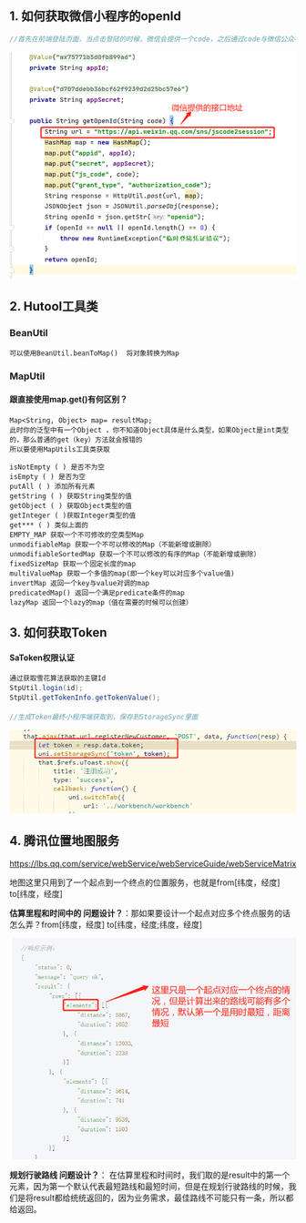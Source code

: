 ## 1.	如何获取微信小程序的openId

```java
//首先在前端登陆页面，当点击登陆的时候，微信会提供一个code，之后通过code与微信公众平台注册的AppId和密钥，发送给微信服务器，微信服务器会解析生成OpenID

```

​	<img src="代驾笔记.assets/image-20230604151654416.png" alt="image-20230604151654416" style="zoom:67%;" />

## 2.	Hutool工具类

### BeanUtil

```
可以使用BeanUtil.beanToMap()  将对象转换为Map
```

### MapUtil

#### 跟直接使用map.get()有何区别？

```
Map<String, Object> map= resultMap;
此时你的泛型中有一个Object ，你不知道Object具体是什么类型，如果Object是int类型的，那么普通的get（key）方法就会报错的
所以要使用MapUtils工具类获取
```

```
isNotEmpty ( ) 是否不为空
isEmpty ( ) 是否为空
putAll ( ) 添加所有元素
getString ( ) 获取String类型的值
getObject ( ) 获取Object类型的值
getInteger ( )获取Integer类型的值
get*** ( ) 类似上面的
EMPTY_MAP 获取一个不可修改的空类型Map
unmodifiableMap 获取一个不可以修改的Map（不能新增或删除）
unmodifiableSortedMap 获取一个不可以修改的有序的Map（不能新增或删除）
fixedSizeMap 获取一个固定长度的map
multiValueMap 获取一个多值的map(即一个key可以对应多个value值)
invertMap 返回一个key与value对调的map
predicatedMap() 返回一个满足predicate条件的map
lazyMap 返回一个lazy的map（值在需要的时候可以创建）
```

## 3.	如何获取Token

#### SaToken权限认证

```java
通过获取雪花算法获取的主键Id
StpUtil.login(id);
StpUtil.getTokenInfo.getTokenValue();

//生成Token最终小程序端获取到，保存到StorageSync里面
```

​	<img src="代驾笔记.assets/image-20230604163927336.png" alt="image-20230604163927336" style="zoom:67%;" />

## 4.	腾讯位置地图服务

https://lbs.qq.com/service/webService/webServiceGuide/webServiceMatrix

地图这里只用到了一个起点到一个终点的位置服务，也就是from[纬度，经度] 	 to[纬度，经度]

**估算里程和时间中的	问题设计？**：那如果要设计一个起点对应多个终点服务的话怎么弄？from[纬度，经度]		 to[纬度，经度;纬度，经度]

​	<img src="代驾笔记.assets/image-20230605173404010.png" alt="image-20230605173404010" style="zoom: 67%;" />

**规划行驶路线	问题设计？**：	在估算里程和时间时，我们取的是result中的第一个元素，因为第一个默认代表最短路线和最短时间，但是在规划行驶路线的时候，我们是将result都给统统返回的，因为业务需求，最佳路线不可能只有一条，所以都给返回。